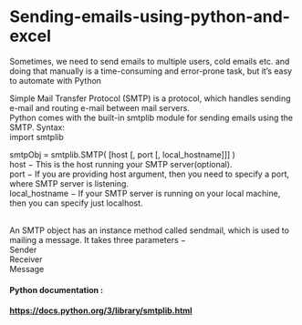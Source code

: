 # Sending-emails-using-python-and-excel

Sometimes, we need to send emails to multiple users, cold emails etc. and doing that manually is a time-consuming and error-prone task, but it’s easy to automate with Python <br/>

Simple Mail Transfer Protocol (SMTP) is a protocol, which handles sending e-mail and routing e-mail between mail servers.<br/>
Python comes with the built-in smtplib module for sending emails using the SMTP.
Syntax: </br>
import smtplib<br/>

smtpObj = smtplib.SMTP( [host [, port [, local_hostname]]] ) </br>
host − This is the host running your SMTP server(optional). </br>
port − If you are providing host argument, then you need to specify a port, where SMTP server is listening. </br>
local_hostname − If your SMTP server is running on your local machine, then you can specify just localhost. </br></br>

An SMTP object has an instance method called sendmail, which is used to mailing a message. It takes three parameters − </br> Sender </br> Receiver </br> Message </br>





#### Python documentation : 
#### https://docs.python.org/3/library/smtplib.html


